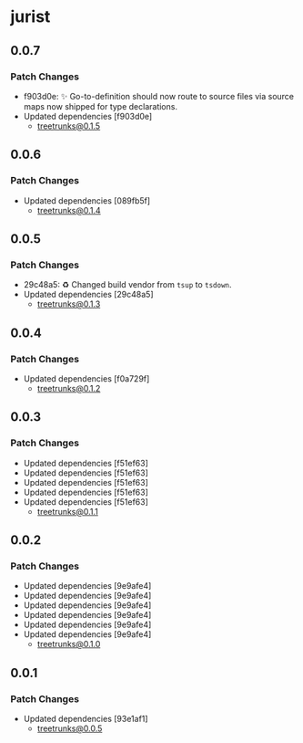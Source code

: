 # jurist

## 0.0.7

### Patch Changes

- f903d0e: ✨ Go-to-definition should now route to source files via source maps now shipped for type declarations.
- Updated dependencies [f903d0e]
  - treetrunks@0.1.5

## 0.0.6

### Patch Changes

- Updated dependencies [089fb5f]
  - treetrunks@0.1.4

## 0.0.5

### Patch Changes

- 29c48a5: ♻️ Changed build vendor from `tsup` to `tsdown`.
- Updated dependencies [29c48a5]
  - treetrunks@0.1.3

## 0.0.4

### Patch Changes

- Updated dependencies [f0a729f]
  - treetrunks@0.1.2

## 0.0.3

### Patch Changes

- Updated dependencies [f51ef63]
- Updated dependencies [f51ef63]
- Updated dependencies [f51ef63]
- Updated dependencies [f51ef63]
- Updated dependencies [f51ef63]
  - treetrunks@0.1.1

## 0.0.2

### Patch Changes

- Updated dependencies [9e9afe4]
- Updated dependencies [9e9afe4]
- Updated dependencies [9e9afe4]
- Updated dependencies [9e9afe4]
- Updated dependencies [9e9afe4]
- Updated dependencies [9e9afe4]
  - treetrunks@0.1.0

## 0.0.1

### Patch Changes

- Updated dependencies [93e1af1]
  - treetrunks@0.0.5
